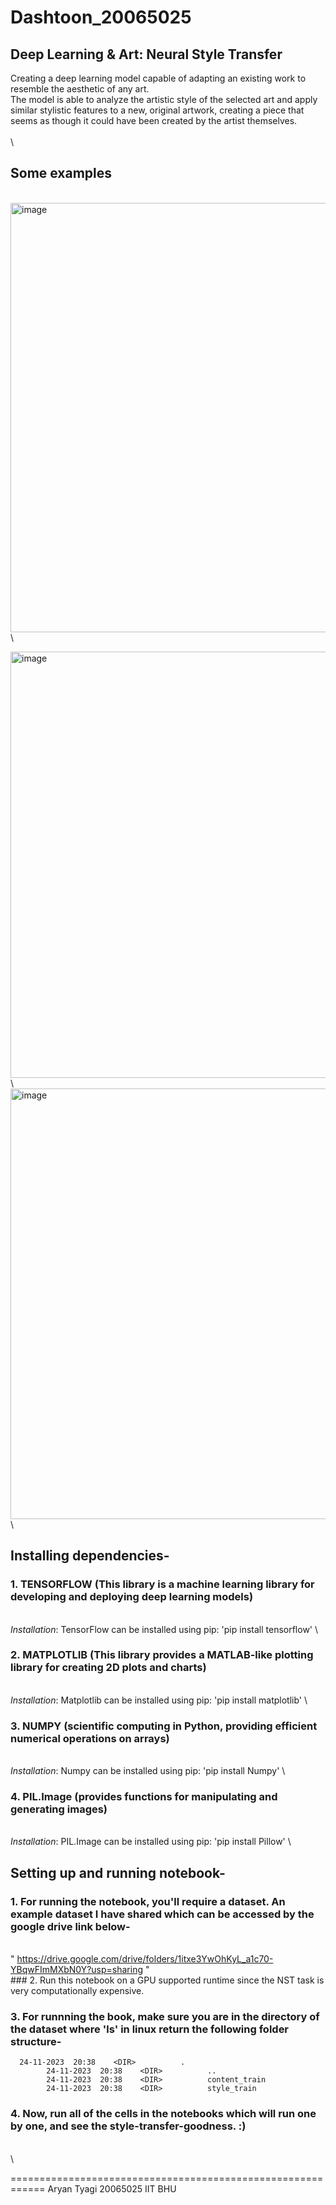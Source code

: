 # Dashtoon_20065025
## **Deep Learning &amp; Art: Neural Style Transfer**
Creating a deep learning model capable of adapting an existing work to resemble the aesthetic of any art.\
The model is able to analyze the artistic style of the selected art and apply similar stylistic features to a new, original artwork, creating a piece that seems as though it could have been created by the artist themselves.\
\
\
## **Some examples**
\
<img width="687" alt="image" src="https://github.com/AryanTag/Dashtoon_20065025/assets/77772515/415a2371-d618-494b-b6e4-baceed1494f0">
\

<img width="682" alt="image" src="https://github.com/AryanTag/Dashtoon_20065025/assets/77772515/c2d9bdf1-8b1f-4b53-b71d-907ff45a9265">
\

<img width="689" alt="image" src="https://github.com/AryanTag/Dashtoon_20065025/assets/77772515/6477654e-67cf-40c0-aa17-53a389009c00">
\

## **Installing dependencies**-
  ### 1. TENSORFLOW (This library is a machine learning library for developing and deploying deep learning models)
\
     *Installation*: TensorFlow can be installed using pip: 'pip install tensorflow'
\
  ### 2. MATPLOTLIB (This library provides a MATLAB-like plotting library for creating 2D plots and charts)
\
		*Installation*: Matplotlib can be installed using pip: 'pip install matplotlib'
\
  ### 3. NUMPY (scientific computing in Python, providing efficient numerical operations on arrays)
\
		*Installation*: Numpy can be installed using pip: 'pip install Numpy'
\
  ### 4. PIL.Image (provides functions for manipulating and generating images)
\
		*Installation*: PIL.Image can be installed using pip: 'pip install Pillow'
\

## Setting up and running notebook-
  ### 1. For running the notebook, you'll require a dataset. An example dataset I have shared which can be accessed by the google drive link below-
 \
 " https://drive.google.com/drive/folders/1itxe3YwOhKyL_a1c70-YBqwFImMXbN0Y?usp=sharing "
\
	### 2. Run this notebook on a GPU supported runtime since the NST task is very computationally expensive.

  ### 3. For runnning the book, make sure you are in the directory of the dataset where 'ls' in linux return the following folder structure-
		
      24-11-2023  20:38    <DIR>          .
			24-11-2023  20:38    <DIR>          ..
			24-11-2023  20:38    <DIR>          content_train
			24-11-2023  20:38    <DIR>          style_train
	

  ### 4. Now, run all of the cells in the notebooks which will run one by one, and see the style-transfer-goodness. :)
\
\

============================================================
Aryan Tyagi
20065025
IIT BHU







